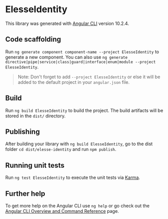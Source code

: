 # ElesseIdentity

This library was generated with [Angular CLI](https://github.com/angular/angular-cli) version 10.2.4.

## Code scaffolding

Run `ng generate component component-name --project ElesseIdentity` to generate a new component. You can also use `ng generate directive|pipe|service|class|guard|interface|enum|module --project ElesseIdentity`.
> Note: Don't forget to add `--project ElesseIdentity` or else it will be added to the default project in your `angular.json` file. 

## Build

Run `ng build ElesseIdentity` to build the project. The build artifacts will be stored in the `dist/` directory.

## Publishing

After building your library with `ng build ElesseIdentity`, go to the dist folder `cd dist/elesse-identity` and run `npm publish`.

## Running unit tests

Run `ng test ElesseIdentity` to execute the unit tests via [Karma](https://karma-runner.github.io).

## Further help

To get more help on the Angular CLI use `ng help` or go check out the [Angular CLI Overview and Command Reference](https://angular.io/cli) page.
